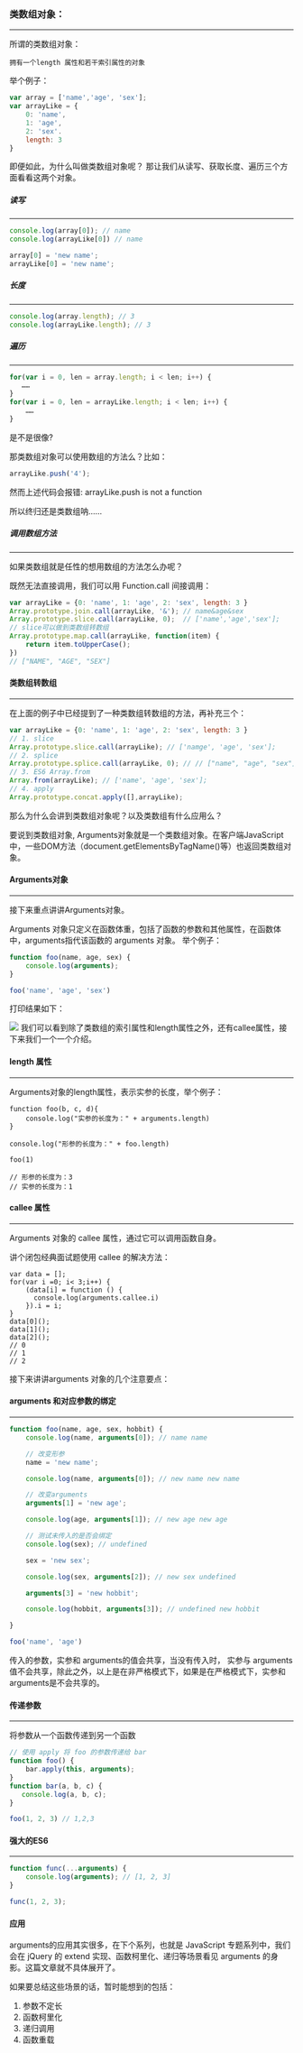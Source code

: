 ### 类数组对象：
<hr>

所谓的类数组对象：

```！
拥有一个length 属性和若干索引属性的对象
```
举个例子：
```js
var array = ['name','age', 'sex'];
var arrayLike = {
    0: 'name',
    1: 'age',
    2: 'sex'.
    length: 3
}
```
即便如此，为什么叫做类数组对象呢？
那让我们从读写、获取长度、遍历三个方面看看这两个对象。

##### 读写
<hr>

```js
console.log(array[0]); // name
console.log(arrayLike[0]) // name

array[0] = 'new name';
arrayLike[0] = 'new name';
```
##### 长度
<hr>

```js
console.log(array.length); // 3
console.log(arrayLike.length); // 3
```
##### 遍历
<hr>

```js
for(var i = 0, len = array.length; i < len; i++) {
   ……
}
for(var i = 0, len = arrayLike.length; i < len; i++) {
    ……
}
```
是不是很像?


那类数组对象可以使用数组的方法么？比如：

```js
arrayLike.push('4');
```
然而上述代码会报错: arrayLike.push is not a function

所以终归还是类数组呐……

##### 调用数组方法
<hr>

如果类数组就是任性的想用数组的方法怎么办呢？

既然无法直接调用，我们可以用 Function.call 间接调用：

```js
var arrayLike = {0: 'name', 1: 'age', 2: 'sex', length: 3 }
Array.prototype.join.call(arrayLike, '&'); // name&age&sex
Array.prototype.slice.call(arrayLike, 0);  // ['name','age','sex'];
// slice可以做到类数组转数组
Array.prototype.map.call(arrayLike, function(item) {
    return item.toUpperCase();
})
// ["NAME", "AGE", "SEX"]
```
#### 类数组转数组
<hr>
在上面的例子中已经提到了一种类数组转数组的方法，再补充三个：

```js
var arrayLike = {0: 'name', 1: 'age', 2: 'sex', length: 3 }
// 1. slice
Array.prototype.slice.call(arrayLike); // ['namge', 'age', 'sex'];
// 2. splice
Array.prototype.splice.call(arrayLike, 0); // // ["name", "age", "sex"]
// 3. ES6 Array.from
Array.from(arrayLike); // ['name', 'age', 'sex'];
// 4. apply
Array.prototype.concat.apply([],arrayLike);
```
那么为什么会讲到类数组对象呢？以及类数组有什么应用么？

要说到类数组对象, Arguments对象就是一个类数组对象。在客户端JavaScript中，一些DOM方法（document.getElementsByTagName()等）也返回类数组对象。

#### Arguments对象
<hr>
接下来重点讲讲Arguments对象。

Arguments 对象只定义在函数体重，包括了函数的参数和其他属性，在函数体中，arguments指代该函数的 arguments 对象。
举个例子：

```js
function foo(name, age, sex) {
    console.log(arguments);
}

foo('name', 'age', 'sex')
```
打印结果如下：

![](https://user-gold-cdn.xitu.io/2020/7/6/17323549b2c5509d?w=666&h=270&f=png&s=30282)
我们可以看到除了类数组的索引属性和length属性之外，还有callee属性，接下来我们一个一个介绍。

#### length 属性
<hr>
Arguments对象的length属性，表示实参的长度，举个例子：

```
function foo(b, c, d){
    console.log("实参的长度为：" + arguments.length)
}

console.log("形参的长度为：" + foo.length)

foo(1)

// 形参的长度为：3
// 实参的长度为：1
```
#### callee 属性
<hr>
Arguments 对象的 callee 属性，通过它可以调用函数自身。

讲个闭包经典面试题使用 callee 的解决方法：
```
var data = [];
for(var i =0; i< 3;i++) {
    (data[i] = function () {
      console.log(arguments.callee.i)
    }).i = i;
}
data[0]();
data[1]();
data[2]();
// 0
// 1
// 2
```
接下来讲讲arguments 对象的几个注意要点：

#### arguments 和对应参数的绑定
<hr>

```js
function foo(name, age, sex, hobbit) {
    console.log(name, arguments[0]); // name name

    // 改变形参
    name = 'new name';

    console.log(name, arguments[0]); // new name new name

    // 改变arguments
    arguments[1] = 'new age';

    console.log(age, arguments[1]); // new age new age

    // 测试未传入的是否会绑定
    console.log(sex); // undefined

    sex = 'new sex';

    console.log(sex, arguments[2]); // new sex undefined

    arguments[3] = 'new hobbit';

    console.log(hobbit, arguments[3]); // undefined new hobbit

}

foo('name', 'age')
```
传入的参数，实参和 arguments的值会共享，当没有传入时， 实参与 arguments值不会共享，除此之外，以上是在非严格模式下，如果是在严格模式下，实参和arguments是不会共享的。

#### 传递参数
<hr>
将参数从一个函数传递到另一个函数

```js
// 使用 apply 将 foo 的参数传递给 bar
function foo() {
    bar.apply(this, arguments);
}
function bar(a, b, c) {
   console.log(a, b, c);
}

foo(1, 2, 3) // 1,2,3
```
#### 强大的ES6
<hr>

```js
function func(...arguments) {
    console.log(arguments); // [1, 2, 3]
}

func(1, 2, 3);
```
#### 应用
arguments的应用其实很多，在下个系列，也就是 JavaScript 专题系列中，我们会在 jQuery 的 extend 实现、函数柯里化、递归等场景看见 arguments 的身影。这篇文章就不具体展开了。

如果要总结这些场景的话，暂时能想到的包括：

1. 参数不定长
2. 函数柯里化
3. 递归调用
4. 函数重载
